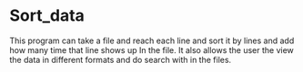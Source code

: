 # Sort_data
This program can take a file and reach each line and sort it by lines and add how many time that line shows up In the file. It also allows the user the view the data in different formats and do search with in the files.
